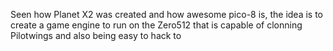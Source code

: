 Seen how Planet X2 was created and how awesome pico-8 is, the idea is to create
a game engine to run on the Zero512 that is capable of clonning Pilotwings and
also being easy to hack to 
